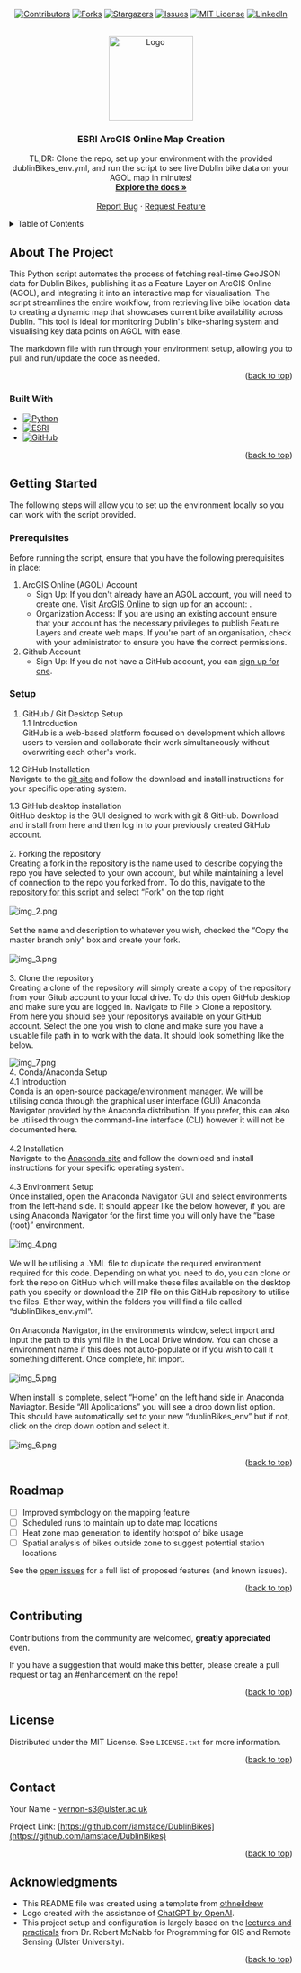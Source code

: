 <a id="readme-top"></a>

<!-- PROJECT SHIELDS -->

<div align="center">

[![Contributors][contributors-shield]][contributors-url]
[![Forks][forks-shield]][forks-url]
[![Stargazers][stars-shield]][stars-url]
[![Issues][issues-shield]][issues-url]
[![MIT License][license-shield]][license-url]
[![LinkedIn][linkedin-shield]][linkedin-url]

</div>

<!-- PROJECT LOGO -->
<br />
<div align="center">
  <a href="https://github.com/iamstace/DublinBikes">
    <img src="images/logo.png" alt="Logo" width="150" height="150">
  </a>

<h3 align="center">ESRI ArcGIS Online Map Creation</h3>

  <p align="center">
   TL;DR: Clone the repo, set up your environment with the provided dublinBikes_env.yml, and run the script to see live Dublin bike data on your AGOL map in minutes!
    <br />
    <a href="https://github.com/iamstace/DublinBikes"><strong>Explore the docs »</strong></a>
    <br />
    <br />
    <a href="https://github.com/iamstace/DublinBikes/issues/new?labels=bug&template=bug-report---.md">Report Bug</a>
    ·
    <a href="https://github.com/iamstace/DublinBikes/issues/new?labels=enhancement&template=feature-request---.md">Request Feature</a>
  </p>
</div>



<!-- TABLE OF CONTENTS -->
<details>
  <summary>Table of Contents</summary>
  <ol>
    <li>
      <a href="#about-the-project">About The Project</a>
    </li>
    <li>
      <a href="#getting-started">Getting Started</a>
      <ul>
        <li><a href="#prerequisites">Prerequisities</a></li>
        <li><a href="#setup">Setup</a></li>
      </ul>
    </li>
    <li><a href="#roadmap">Roadmap</a></li>
    <li><a href="#contributing">Contributing</a></li>
    <li><a href="#license">License</a></li>
    <li><a href="#contact">Contact</a></li>
    <li><a href="#acknowledgments">Acknowledgments</a></li>
  </ol>
</details>



<!-- ABOUT THE PROJECT -->
## About The Project

 This Python script automates the process of fetching real-time GeoJSON data for Dublin Bikes, publishing it as a Feature Layer on ArcGIS Online (AGOL), and integrating it into an interactive map for visualisation. The script streamlines the entire workflow, from retrieving live bike location data to creating a dynamic map that showcases current bike availability across Dublin. This tool is ideal for monitoring Dublin's bike-sharing system and visualising key data points on AGOL with ease.
    
The markdown file with run through your environment setup, allowing you to pull and run/update the code as needed.

<p align="right">(<a href="#readme-top">back to top</a>)</p>



### Built With

* [![Python][Python]][Python-url]
* [![ESRI][Esri]][Esri-url]
* [![GitHub][GitHub]][GitHub-url]

<p align="right">(<a href="#readme-top">back to top</a>)</p>


<!-- GETTING STARTED -->
## Getting Started

The following steps will allow you to set up the environment locally so you can work with the script provided.

### Prerequisites

Before running the script, ensure that you have the following prerequisites in place:
1. ArcGIS Online (AGOL) Account
   * Sign Up: If you don't already have an AGOL account, you will need to create one. Visit [ArcGIS Online](https://www.arcgis.com/sharing/rest/oauth2/signup?client_id=arcgisonline&redirect_uri=http://www.arcgis.com&response_type=token) to sign up for an account: .
   * Organization Access: If you are using an existing account ensure that your account has the necessary privileges to publish Feature Layers and create web maps. If you're part of an organisation, check with your administrator to ensure you have the correct permissions.
2. Github Account
   * Sign Up: If you do not have a GitHub account, you can [sign up for one](https://github.com/). 

    
### Setup
1. GitHub / Git Desktop Setup  
1.1 Introduction  
GitHub is a web-based platform focused on development which allows users to version and collaborate their work simultaneously without overwriting each other's work.    

1.2 GitHub Installation  
Navigate to the [git site](https://git-scm.com/downloads) and follow the download and install instructions for your specific operating system.  

1.3 GitHub desktop installation  
GitHub desktop is the GUI designed to work with git & GitHub. Download and install from here and then log in to your previously created GitHub account.  
<br>
2. Forking the repository   
Creating a fork in the repository is the name used to describe copying the repo you have selected to your own account, but while maintaining a level of connection to the repo you forked from. To do this, navigate to the [repository for this script](https://github.com/iamstace/DublinBikes) and select “Fork” on the top right  
<br>
![img_2.png](img_2.png)  
<br>
Set the name and description to whatever you wish, checked the “Copy the master branch only” box and create your fork.  
<br>
![img_3.png](img_3.png)  
<br>
3. Clone the repository  
Creating a clone of the repository will simply create a copy of the repository from your Gitub account to your local drive. To do this open GitHub desktop and make sure you are logged in. Navigate to File > Clone a repository. From here you should see your repositorys available on your GitHub account. Select the one you wish to clone and make sure you have a usuable file path in to work with the data. It should look something like the below.  

![img_7.png](img_7.png)
<br>
4. Conda/Anaconda Setup  
4.1 Introduction  
Conda is an open-source package/environment manager. We will be utilising conda through the graphical user interface (GUI) Anaconda Navigator provided by the Anaconda distribution. If you prefer, this can also be utilised through the command-line interface (CLI) however it will not be documented here.  
<br>
4.2 Installation  
Navigate to the [Anaconda site](https://docs.anaconda.com/anaconda/install/) and follow the download and install instructions for your specific operating system.  
<br>
4.3 Environment Setup  
Once installed, open the Anaconda Navigator GUI and select environments from the left-hand side. It should appear like the below however, if you are using Anaconda Navigator for the first time you will only have the “base (root)” environment.  
<br>
![img_4.png](img_4.png)  
<br>
We will be utilising a .YML file to duplicate the required environment required for this code. Depending on what you need to do, you can clone or fork the repo on GitHub which will make these files available on the desktop path you specify or download the ZIP file on this GitHub repository to utilise the files. Either way, within the folders you will find a file called “dublinBikes_env.yml”.  
<br>
On Anaconda Navigator, in the environments window, select import and input the path to this yml file in the Local Drive window. You can chose a environment name if this does not auto-populate or if you wish to call it something different. Once complete, hit import.  
<br>
![img_5.png](img_5.png)  
<br>
When install is complete, select “Home” on the left hand side in Anaconda Naviagtor. Beside “All Applications” you will see a drop down list option. This should have automatically set to your new “dublinBikes_env” but if not, click on the drop down option and select it.  
<br>
![img_6.png](img_6.png)


<p align="right">(<a href="#readme-top">back to top</a>)</p>


<!-- ROADMAP -->
## Roadmap

- [ ] Improved symbology on the mapping feature
- [ ] Scheduled runs to maintain up to date map locations
- [ ] Heat zone map generation to identify hotspot of bike usage
- [ ] Spatial analysis of bikes outside zone to suggest potential station locations

See the [open issues](https://github.com/iamstace/DublinBikes/issues) for a full list of proposed features (and known issues).

<p align="right">(<a href="#readme-top">back to top</a>)</p>


<!-- CONTRIBUTING -->
## Contributing

Contributions from the community are welcomed, **greatly appreciated** even.

If you have a suggestion that would make this better, please create a pull request or tag an #enhancement on the repo!

<p align="right">(<a href="#readme-top">back to top</a>)</p>



<!-- LICENSE -->
## License

Distributed under the MIT License. See `LICENSE.txt` for more information.

<p align="right">(<a href="#readme-top">back to top</a>)</p>



<!-- CONTACT -->
## Contact

Your Name - vernon-s3@ulster.ac.uk

Project Link: [https://github.com/iamstace/DublinBikes](https://github.com/iamstace/DublinBikes)

<p align="right">(<a href="#readme-top">back to top</a>)</p>



<!-- ACKNOWLEDGMENTS -->
## Acknowledgments

* This README file was created using a template from [othneildrew](https://github.com/othneildrew/Best-README-Template/blob/master/BLANK_README.md)
* Logo created with the assistance of [ChatGPT by OpenAI](https://chatgpt.com/).
* This project setup and configuration is largely based on the [lectures and practicals](https://iamdonovan.github.io/teaching/egm722/setup/index.html) from Dr. Robert McNabb for Programming for GIS and Remote Sensing (Ulster University).

<p align="right">(<a href="#readme-top">back to top</a>)</p>



<!-- MARKDOWN LINKS & IMAGES -->
<!-- https://www.markdownguide.org/basic-syntax/#reference-style-links -->
[Esri-url]: https://www.esri.com/en-us/home
[Esri]: https://img.shields.io/badge/ESRI-blue?style=for-the-badge&logo=esri
[Python-url]: https://www.python.org/
[Python]: https://img.shields.io/badge/Python-yellow?style=for-the-badge&logo=python
[GitHub-url]: https://github.com/
[GitHub]: https://img.shields.io/badge/GitHub-purple?style=for-the-badge&logo=github
[contributors-shield]: https://img.shields.io/github/contributors/iamstace/DublinBikes.svg?style=for-the-badge
[contributors-url]: https://github.com/iamstace/DublinBikes/graphs/contributors
[forks-shield]: https://img.shields.io/github/forks/iamstace/DublinBikes.svg?style=for-the-badge
[forks-url]: https://github.com/iamstace/DublinBikes/network/members
[stars-shield]: https://img.shields.io/github/stars/iamstace/DublinBikes.svg?style=for-the-badge
[stars-url]: https://github.com/iamstace/DublinBikes/stargazers
[issues-shield]: https://img.shields.io/github/issues/iamstace/DublinBikes.svg?style=for-the-badge
[issues-url]: https://github.com/iamstace/DublinBikes/issues
[license-shield]: https://img.shields.io/github/license/iamstace/DublinBikes.svg?style=for-the-badge
[license-url]: https://github.com/iamstace/DublinBikes/blob/master/LICENSE.txt
[linkedin-shield]: https://img.shields.io/badge/-LinkedIn-black.svg?style=for-the-badge&logo=linkedin&colorB=555
[linkedin-url]: https://linkedin.com/in/stacey-v-a6a163126

